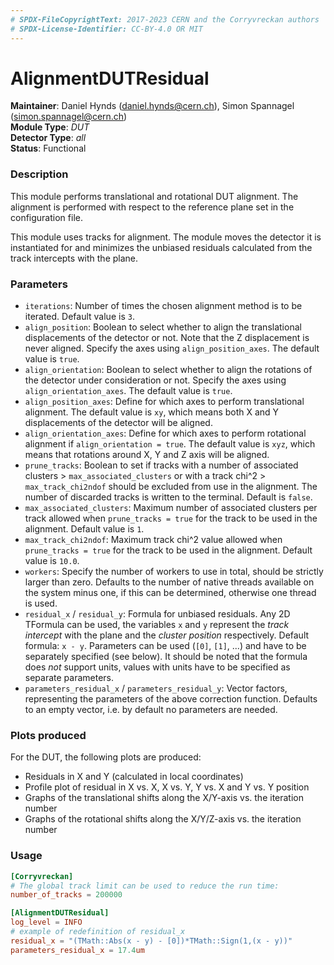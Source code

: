 ```yaml
---
# SPDX-FileCopyrightText: 2017-2023 CERN and the Corryvreckan authors
# SPDX-License-Identifier: CC-BY-4.0 OR MIT
---
```

# AlignmentDUTResidual
**Maintainer**: Daniel Hynds (<daniel.hynds@cern.ch>), Simon Spannagel (<simon.spannagel@cern.ch>)  
**Module Type**: *DUT*  
**Detector Type**: *all*  
**Status**: Functional

### Description
This module performs translational and rotational DUT alignment. The alignment is performed with respect to the reference plane set in the configuration file.

This module uses tracks for alignment. The module moves the detector it is instantiated for and minimizes the unbiased residuals calculated from the track intercepts with the plane.

### Parameters
* `iterations`: Number of times the chosen alignment method is to be iterated. Default value is `3`.
* `align_position`: Boolean to select whether to align the translational displacements of the detector or not. Note that the Z displacement is never aligned. Specify the axes using `align_position_axes`. The default value is `true`.
* `align_orientation`: Boolean to select whether to align the rotations of the detector under consideration or not. Specify the axes using `align_orientation_axes`. The default value is `true`.
* `align_position_axes`: Define for which axes to perform translational alignment. The default value is `xy`, which means both X and Y displacements of the detector will be aligned.
* `align_orientation_axes`: Define for which axes to perform rotational alignment if `align_orientation = true`. The default value is `xyz`, which means that rotations around X, Y and Z axis will be aligned.
* `prune_tracks`: Boolean to set if tracks with a number of associated clusters > `max_associated_clusters` or with a track chi^2 > `max_track_chi2ndof` should be excluded from use in the alignment. The number of discarded tracks is written to the terminal. Default is `false`.
* `max_associated_clusters`: Maximum number of associated clusters per track allowed when `prune_tracks = true` for the track to be used in the alignment. Default value is `1`.
* `max_track_chi2ndof`: Maximum track chi^2 value allowed when `prune_tracks = true` for the track to be used in the alignment. Default value is `10.0`.
* `workers`: Specify the number of workers to use in total, should be strictly larger than zero. Defaults to the number of native threads available on the system minus one, if this can be determined, otherwise one thread is used.
* `residual_x` / `residual_y`: Formula for unbiased residuals. Any 2D TFormula can be used, the variables `x` and `y` represent the *track intercept* with the plane and the *cluster position* respectively. Default formula: `x - y`. Parameters can be used (`[0]`, `[1]`, ...) and have to be separately specified (see below). It should be noted that the formula does *not* support units, values with units have to be specified as separate parameters. 
* `parameters_residual_x` / `parameters_residual_y`: Vector factors, representing the parameters of the above correction function. Defaults to an empty vector, i.e. by default no parameters are needed.


### Plots produced
For the DUT, the following plots are produced:

* Residuals in X and Y (calculated in local coordinates)
* Profile plot of residual in X vs. X, X vs. Y, Y vs. X and Y vs. Y position
* Graphs of the translational shifts along the X/Y-axis vs. the iteration number
* Graphs of the rotational shifts along the X/Y/Z-axis vs. the iteration number

### Usage
```toml
[Corryvreckan]
# The global track limit can be used to reduce the run time:
number_of_tracks = 200000

[AlignmentDUTResidual]
log_level = INFO
# example of redefinition of residual_x 
residual_x = "(TMath::Abs(x - y) - [0])*TMath::Sign(1,(x - y))"
parameters_residual_x = 17.4um
```

